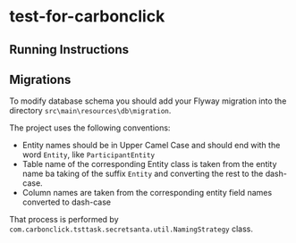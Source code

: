 # test-for-carbonclick

## Running Instructions

## Migrations

To modify database schema you should add your Flyway migration into the directory
`src\main\resources\db\migration`.

The project uses the following conventions:

* Entity names should be in Upper Camel Case and should end with the word 
  `Entity`, like `ParticipantEntity`
* Table name of the corresponding Entity class is taken from the entity name
  ba taking of the suffix `Entity` and converting the rest to the dash-case.
* Column names are taken from the corresponding entity field names converted to 
  dash-case
  
That process is performed by `com.carbonclick.tsttask.secretsanta.util.NamingStrategy`
class.

   